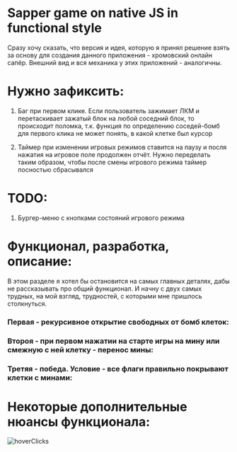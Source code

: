 # Sapper game on native JS in functional style

Сразу хочу сказать, что версия и идея, которую я принял решение
взять за основу для создания данного приложения - хромовский онлайн сапёр.
Внешний вид и вся механика у этих приложений - аналогичны.

# Нужно зафиксить:
  1) Баг при первом клике. Если пользователь зажимает ЛКМ
  и перетаскивает зажатый блок на любой соседний блок, то 
  происходит поломка, т.к. функция по определению соседей-бомб 
  для первого клика не может понять, в какой клетке был курсор

  2) Таймер при изменении игровых режимов ставится на паузу и посля нажатия на игровое поле 
  продолжен отчёт. Нужно переделать таким образом, чтобы после смены игрового режима таймер
  посностью сбрасывался



# TODO:
  1) Бургер-меню с кнопками состояний игрового режима

  # Функционал, разработка, описание:
  
  В этом разделе я хотел бы остановится на самых главных деталях, дабы
  не рассказывать про общий функционал. И начну с двух самых трудных, на мой взгляд,
  трудностей, с которыми мне пришлось столкнуться. 
  
  ### Первая - рекурсивное открытие свободных от бомб клеток:
  
  ### Второя - при первом нажатии на старте игры на мину или смежную с ней клетку - перенос мины:
  
  ### Третяя - победа. Условие - все флаги правильно покрывают клетки с минами:
  
  
  # Некоторые дополнительные нюансы функционала:
  


  
  ![hoverClicks](https://user-images.githubusercontent.com/105659797/185966406-d1743a75-ef23-4eae-8b85-6292ea419089.jpg)
